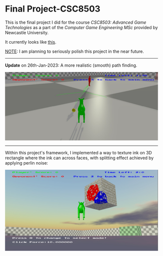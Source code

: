 # Final Project-CSC8503

This is the final project I did for the course *CSC8503: Advanced Game Technologies* as a part of the *Computer Game Engineering MSc* provided by Newcastle University.

It currently looks like [this](AboutTheProject.pdf).

<ins>NOTE</ins>: I am planning to seriously polish this project in the near future.

---

**Update** on 26th-Jan-2023: A more realistic (smooth) path finding.

![](https://github.com/IQ404/FinalProject-CSC8503/blob/main/update%20on%20path%20finding%202023-01-26%20200001.jpg)

---

Within this project's framework, I implemented a way to texture ink on 3D rectangle where the ink can across faces, with splitting effect achieved by applying perlin noise:

![](https://github.com/IQ404/FinalProject-CSC8503/blob/main/CrossFacesInkingWithSplittingEffect_XiaoyangLiu.jpg)
